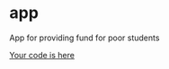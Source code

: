 # app
App for providing fund for poor students



[Your code is here](poetic-cake-5012.glideapp.io/)
